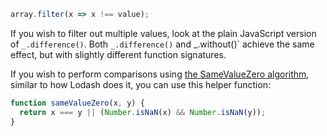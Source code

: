 ```javascript
array.filter(x => x !== value);
```

If you wish to filter out multiple values, look at the plain JavaScript version of `_.difference()`. Both `_.difference()` and _.without()` achieve the same effect, but with slightly different function signatures.

If you wish to perform comparisons using [the SameValueZero algorithm](https://developer.mozilla.org/en-US/docs/Web/JavaScript/Equality_comparisons_and_sameness#same-value-zero_equality), similar to how Lodash does it, you can use this helper function:

```javascript
function sameValueZero(x, y) {
  return x === y || (Number.isNaN(x) && Number.isNaN(y));
}
```
